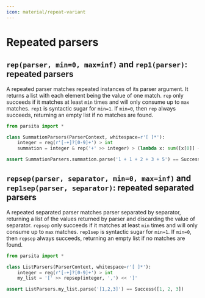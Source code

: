```yaml
---
icon: material/repeat-variant
---
```


# Repeated parsers

## `rep(parser, min=0, max=inf)` and `rep1(parser)`: repeated parsers

A repeated parser matches repeated instances of its parser argument. It returns a list with each element being the value of one match. `rep` only succeeds if it matches at least `min` times and will only consume up to `max` matches. `rep1` is syntactic sugar for `min=1`. If `min=0`, then `rep` always succeeds, returning an empty list if no matches are found.

```python
from parsita import *

class SummationParsers(ParserContext, whitespace=r'[ ]*'):
    integer = reg(r'[-+]?[0-9]+') > int
    summation = integer & rep('+' >> integer) > (lambda x: sum([x[0]] + x[1]))

assert SummationParsers.summation.parse('1 + 1 + 2 + 3 + 5') == Success(12)
```

## `repsep(parser, separator, min=0, max=inf)` and `rep1sep(parser, separator)`: repeated separated parsers

A repeated separated parser matches parser separated by separator, returning a list of the values returned by parser and discarding the value of separator. `repsep` only succeeds if it matches at least `min` times and will only consume up to `max` matches. `rep1sep` is syntactic sugar for `min=1`. If `min=0`, then `repsep` always succeeds, returning an empty list if no matches are found.

```python
from parsita import *

class ListParsers(ParserContext, whitespace=r'[ ]*'):
    integer = reg(r'[-+]?[0-9]+') > int
    my_list = '[' >> repsep(integer, ',') << ']'

assert ListParsers.my_list.parse('[1,2,3]') == Success([1, 2, 3])
```
